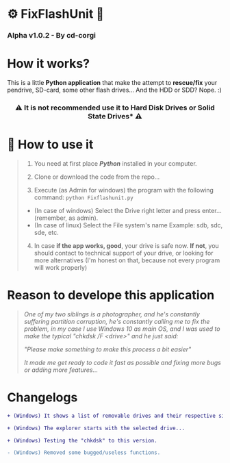 # ⚙ FixFlashUnit 🔨

### Alpha v1.0.2 - By cd-corgi

# How it works?

This is a little **Python application** that make the attempt to **rescue/fix** your pendrive, SD-card, some other flash drives... And the HDD or SDD? Nope. :) 

<center>

### **⚠ It is not recommended use it to Hard Disk Drives or Solid State Drives\* ⚠**

</center>

# 🔨 How to use it

> 1. You need at first place ***Python*** installed in your computer.
> 
> 2. Clone or download the code from the repo...
> 
> 3. Execute (as Admin for windows) the program with the following command: `python Fixflashunit.py`
> 
> * (In case of windows) Select the Drive right letter and press enter... (remember, as admin).
> * (In case of linux) Select the File system's name Example: sdb, sdc, sde, etc.
> 
> 4. In case **if the app works, good**, your drive is safe now. **If not**, you should contact to technical support of your drive, or looking for more alternatives (I'm honest on that, because not every program will work properly)



# Reason to develope this application

> *One of my two siblings is a photographer, and he's constantly suffering partition corruption,*
> *he's constantly calling me to fix the problem, in my case I use Windows 10 as main OS, and I was used to make the typical "chkdsk /F \<drive>" and he just said:*
> 
> *"Please make something to make this process a bit easier"*
> 
> *It made me get ready to code it fast as possible and fixing more bugs or adding more features...*

# Changelogs

``` diff
+ (Windows) It shows a list of removable drives and their respective size.

+ (Windows) The explorer starts with the selected drive...

+ (Windows) Testing the "chkdsk" to this version.

- (Windows) Removed some bugged/useless functions.
```

